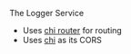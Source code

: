 The Logger Service 


- Uses  [chi router](https://github.com/go-chi/chi/v5) for routing
- Uses [chi](github.com/go-chi/cors) as its CORS